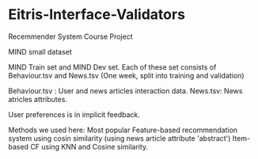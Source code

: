 # Eitris-Interface-Validators
Recemmender System Course Project

MIND small dataset

MIND Train set and MIND Dev set. Each of these set consists of Behaviour.tsv and News.tsv (One week, split into training and validation)

Behaviour.tsv : User and news articles interaction data.
News.tsv: News atricles attributes.

User preferences is in implicit feedback.

Methods we used here:
Most popular
Feature-based recommendation system using cosin similarity (using news article attribute 'abstract')
Item-based CF using KNN and Cosine similarity.
